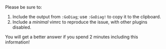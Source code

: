 Please be sure to:

1. Include the output from `:GoDiag`; use `:GoDiag!` to copy it to the clipboard.
2. Include a *minimal* vimrc to reproduce the issue, with other plugins disabled.

You will get a better answer if you spend 2 minutes including this information!
